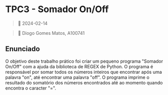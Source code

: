 # TPC3 - Somador On/Off

> 📅 2024-02-14

> 👤 Diogo Gomes Matos, A100741

## Enunciado

O objetivo deste trabalho prático foi criar um pequeno programa "Somador On/Off" com a ajuda da biblioteca de REGEX de Python. O programa é responsável por somar todos os números inteiros que encontrar após uma palavra "on", até encontrar uma palavra "off". O programa imprime o resultado do somatório dos números encontrados até ao momento quando encontra o caracter "=".

